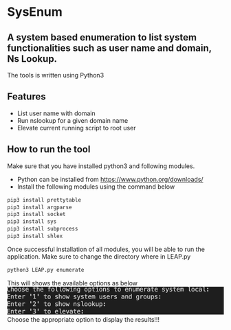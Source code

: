 # SysEnum

## A system based enumeration to list system functionalities such as user name and domain, Ns Lookup.

The tools is written using Python3

## Features

- List user name with domain
- Run nslookup for a given domain name
- Elevate current running script to root user

## How to run the tool

Make sure that you have installed python3 and following modules.

- Python can be installed from https://www.python.org/downloads/
- Install the following modules using the command below

```bash
pip3 install prettytable
pip3 install argparse
pip3 install socket
pip3 install sys
pip3 install subprocess
pip3 install shlex
```

Once successful installation of all modules, you will be able to run the application.
Make sure to change the directory where in LEAP.py

```bash
python3 LEAP.py enumerate
```

This will shows the available options as below
![alt text](menu.png "Menu")
Choose the appropriate option to display the results!!!
